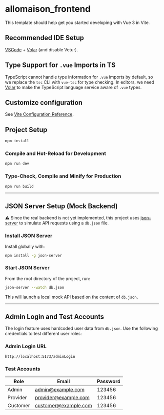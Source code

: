 # allomaison\_frontend

This template should help get you started developing with Vue 3 in Vite.

## Recommended IDE Setup

[VSCode](https://code.visualstudio.com/) + [Volar](https://marketplace.visualstudio.com/items?itemName=Vue.volar) (and disable Vetur).

## Type Support for `.vue` Imports in TS

TypeScript cannot handle type information for `.vue` imports by default, so we replace the `tsc` CLI with `vue-tsc` for type checking. In editors, we need [Volar](https://marketplace.visualstudio.com/items?itemName=Vue.volar) to make the TypeScript language service aware of `.vue` types.

## Customize configuration

See [Vite Configuration Reference](https://vite.dev/config/).

## Project Setup

```bash
npm install
```

### Compile and Hot-Reload for Development

```bash
npm run dev
```

### Type-Check, Compile and Minify for Production

```bash
npm run build
```

---

## JSON Server Setup (Mock Backend)

⚠️ Since the real backend is not yet implemented, this project uses [json-server](https://github.com/typicode/json-server) to simulate API requests using a `db.json` file.

### Install JSON Server

Install globally with:

```bash
npm install -g json-server
```

### Start JSON Server

From the root directory of the project, run:

```bash
json-server --watch db.json
```

This will launch a local mock API based on the content of `db.json`.

---

## Admin Login and Test Accounts

The login feature uses hardcoded user data from `db.json`. Use the following credentials to test different user roles:

### Admin Login URL

```
http://localhost:5173/adminLogin
```

### Test Accounts

| Role     | Email                                               | Password |
| -------- | --------------------------------------------------- | -------- |
| Admin    | [admin@example.com](mailto:admin@example.com)       | 123456   |
| Provider | [provider@example.com](mailto:provider@example.com) | 123456   |
| Customer | [customer@example.com](mailto:customer@example.com) | 123456   |
